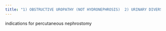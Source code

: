 ```yaml
---
title: "1) OBSTRUCTIVE UROPATHY (NOT HYDRONEPHROSIS)  2) URINARY DIVERSION OR LEAK"
---
```

indications for percutaneous nephrostomy

